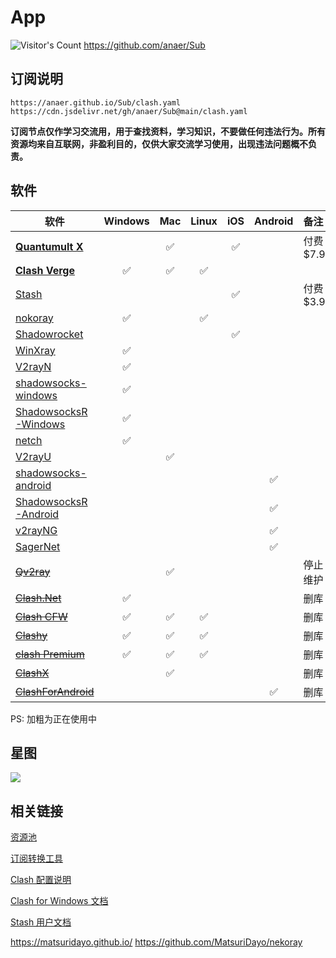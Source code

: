 # App
![Visitor's Count](https://profile-counter.glitch.me/anaer_Sub/count.svg)
https://github.com/anaer/Sub

## 订阅说明

```
https://anaer.github.io/Sub/clash.yaml
https://cdn.jsdelivr.net/gh/anaer/Sub@main/clash.yaml
```

**订阅节点仅作学习交流用，用于查找资料，学习知识，不要做任何违法行为。所有资源均来自互联网，非盈利目的，仅供大家交流学习使用，出现违法问题概不负责。**

## 软件

| 软件                                                                                    | Windows | Mac | Linux | iOS | Android | 备注       |
| --------------------------------------------------------------------------------------- | :-----: | :-: | :---: | :-: | :-----: | :--------- |
| [**Quantumult X**](https://apps.apple.com/us/app/id1443988620)                          |         | ✅  |       | ✅  |         | 付费 $7.99 |
| [**Clash Verge**](https://github.com/zzzgydi/clash-verge/releases)                      |   ✅    | ✅  |  ✅   |     |         |
| [Stash](https://apps.apple.com/app/stash/id1596063349)                                  |         |     |       | ✅  |         | 付费 $3.99 |
| [nokoray](https://github.com/MatsuriDayo/nekoray/releases)                              |   ✅    |     |  ✅   |     |         |
| [Shadowrocket](https://apps.apple.com/bo/app/shadowrocket/id932747118?l=en)             |         |     |       | ✅  |         |
| [WinXray](https://github.com/TheMRLL/winxray/releases)                                  |   ✅    |     |       |     |         |
| [V2rayN](https://github.com/2dust/v2rayN/releases)                                      |   ✅    |     |       |     |         |
| [shadowsocks-windows](https://github.com/shadowsocks/shadowsocks-windows/releases)      |   ✅    |     |       |     |         |
| [ShadowsocksR-Windows](https://github.com/HMBSbige/ShadowsocksR-Windows/releases)       |   ✅    |     |       |     |         |
| [netch](https://github.com/netchx/netch/releases)                                       |   ✅    |     |       |     |         |
| [V2rayU](https://github.com/yanue/V2rayU/releases)                                      |         | ✅  |       |     |         |
| [shadowsocks-android](https://github.com/shadowsocks/shadowsocks-android/releases)      |         |     |       |     |   ✅    |
| [ShadowsocksR-Android](https://github.com/HMBSbige/ShadowsocksR-Android/releases)       |         |     |       |     |   ✅    |
| [v2rayNG](https://github.com/2dust/v2rayNG/releases)                                    |         |     |       |     |   ✅    |
| [SagerNet](https://github.com/SagerNet/SagerNet/releases)                               |         |     |       |     |   ✅    |
| [~~Qv2ray~~](https://github.com/Qv2ray/Qv2ray/releases)                                 |         | ✅  |       |     |         | 停止维护   |
| [~~Clash.Net~~](https://github.com/ClashDotNetFramework/ClashDotNetFramework/releases/) |   ✅    |     |       |     |         | 删库   |
| [~~Clash CFW~~](https://github.com/Fndroid/clash_for_windows_pkg/releases)              |   ✅    | ✅  |  ✅   |     |         | 删库   |
| [~~Clashy~~](https://github.com/SpongeNobody/Clashy/releases)                           |   ✅    | ✅  |  ✅   |     |         | 删库   |
| [~~clash Premium~~](https://github.com/Dreamacro/clash/releases/tag/premium)            |   ✅    | ✅  |  ✅   |     |         | 删库   |
| [~~ClashX~~](https://github.com/yichengchen/clashX/releases)                            |         | ✅  |       |     |         | 删库   |
| [~~ClashForAndroid~~](https://github.com/Kr328/ClashForAndroid/releases)                |         |     |       |     |   ✅    | 删库   |

PS: 加粗为正在使用中

## 星图

<!-- ![Stargazers over time](https://starchart.cc/anaer/Sub.svg) -->

<!-- ![Stargazers repo roster for @anaer/Sub](https://reporoster.com/stars/anaer/Sub) -->

<!-- ![Star History Chart](https://api.star-history.com/svg?repos=anaer/Sub&type=Date) -->

<img src="https://api.star-history.com/svg?repos=anaer/Sub&type=Date" onerror="this.src=&apos;https://starchart.cc/anaer/Sub.svg&apos;"/>

## 相关链接

[资源池](https://cn.bing.com/search?q=free+proxies+%E7%9B%AE%E5%89%8D%E5%85%B1%E6%9C%89%E6%8A%93%E5%8F%96%E6%BA%90)

[订阅转换工具](https://cn.bing.com/search?q=%E7%94%9F%E6%88%90%E8%AE%A2%E9%98%85%E9%93%BE%E6%8E%A5+intitle%3A%E8%AE%A2%E9%98%85%E8%BD%AC%E6%8D%A2)

[Clash 配置说明](https://lancellc.gitbook.io/clash/)

[Clash for Windows 文档](https://docs.cfw.lbyczf.com/)

[Stash 用户文档](https://stash.wiki/)

https://matsuridayo.github.io/
https://github.com/MatsuriDayo/nekoray

